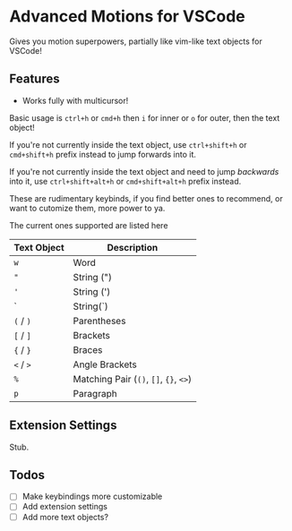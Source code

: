 # Advanced Motions for VSCode

Gives you motion superpowers, partially like vim-like text objects for VSCode!

## Features

-   Works fully with multicursor!

Basic usage is `ctrl+h` or `cmd+h` then `i` for inner or `o` for outer, then the text object!

If you're not currently inside the text object, use `ctrl+shift+h` or `cmd+shift+h` prefix instead to jump forwards into it.

If you're not currently inside the text object and need to jump _backwards_ into it, use `ctrl+shift+alt+h` or `cmd+shift+alt+h` prefix instead.

These are rudimentary keybinds, if you find better ones to recommend, or want to cutomize them, more power to ya.

The current ones supported are listed here

| Text Object | Description                            |
| ----------- | -------------------------------------- |
| `w`         | Word                                   |
| `"`         | String (")                             |
| `'`         | String (')                             |
| \`          | String(\`)                             |
| `(` / `)`   | Parentheses                            |
| `[` / `]`   | Brackets                               |
| `{` / `}`   | Braces                                 |
| `<` / `>`   | Angle Brackets                         |
| `%`         | Matching Pair (`()`, `[]`, `{}`, `<>`) |
| `p`         | Paragraph                              |

## Extension Settings

Stub.

## Todos

-   [ ] Make keybindings more customizable
-   [ ] Add extension settings
-   [ ] Add more text objects?
